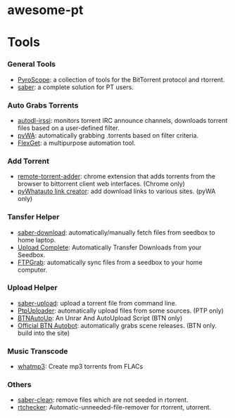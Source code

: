 # awesome-pt

Tools
======

### General Tools

- [PyroScope](http://code.google.com/p/pyroscope): a collection of tools for the BitTorrent protocol and rtorrent.
- [saber](https://github.com/sabersalv/saber): a complete solution for PT users.

### Auto Grabs Torrents

- [autodl-irssi](http://sourceforge.net/projects/autodl-irssi/): monitors torrent IRC announce channels, downloads torrent files based on a user-defined filter.
- [pyWA](http://whatscripts.com/?cat=4): automatically grabbing .torrents based on filter criteria.
- [FlexGet](http://flexget.com/): a multipurpose automation tool.

### Add Torrent 

- [remote-torrent-adder](http://code.google.com/p/remote-torrent-adder): chrome extension that adds torrents from the browser to bittorrent client web interfaces. (Chrome only)
- [pyWhatauto link creator](http://userscripts.org/scripts/show/85457): add download links to various sites. (pyWA only)

### Tansfer Helper

- [saber-download](https://github.com/sabersalv/saber): automatically/manually fetch files from seedbox to home laptop.
- [Upload Complete](https://bitbucket.org/sanguinepenguinx/upload-complete/wiki/Home): Automatically Transfer Downloads from your Seedbox.
- [FTPGrab](http://whatscripts.com/?cat=10): automatically sync files from a seedbox to your home computer.

### Upload Helper

- [saber-upload](http://github.com/sabersalv/saber): upload a torrent file from command line.
- [PtpUploader](https://code.google.com/p/ptpuploader/): automatically upload files from some sources. (PTP only)
- [BTNAutoUp](https://github.com/Mochaka/BTNAutoUp/): An Unrar And AutoUpload Script  (BTN only)
- [Official BTN Autobot](): automatically grabs scene releases. (BTN only. build into the site)

### Music Transcode

- [whatmp3](https://github.com/RecursiveForest/whatmp3): Create mp3 torrents from FLACs 

### Others

- [saber-clean](https://github.com/sabersalv/saber): remove files which are not seeded in rtorrent.
- [rtchecker](https://github.com/gartentisch/rtchecker): Automatic-unneeded-file-remover for rtorrent, utorrent.
